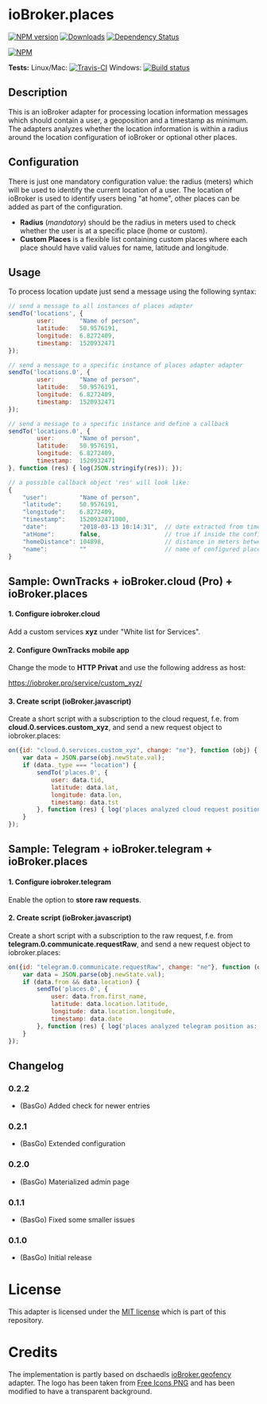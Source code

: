# ioBroker.places

[![NPM version](https://img.shields.io/npm/v/iobroker.places.svg)](https://www.npmjs.com/package/iobroker.places)
[![Downloads](https://img.shields.io/npm/dm/iobroker.places.svg)](https://www.npmjs.com/package/iobroker.places)
[![Dependency Status](https://img.shields.io/david/basgo/iobroker.places.svg)](https://david-dm.org/basgo/iobroker.places)


[![NPM](https://nodei.co/npm/iobroker.places.png?downloads=true)](https://nodei.co/npm/iobroker.places/)

**Tests:** Linux/Mac: [![Travis-CI](https://img.shields.io/travis/BasGo/ioBroker.places/master.svg)](https://travis-ci.org/BasGo/ioBroker.places)
Windows: [![Build status](https://ci.appveyor.com/api/projects/status/eobyt279ncmd9qbi/branch/master?svg=true)](https://ci.appveyor.com/project/BasGo/iobroker-places/branch/master)

## Description
This is an ioBroker adapter for processing location information messages which should contain a user, a geoposition and a timestamp as minimum. The adapters analyzes whether the location information is within a radius around the location configuration of ioBroker or optional other places.

## Configuration

There is just one mandatory configuration value: the radius (meters) which will be used to identify the current location of a user. The location of ioBroker is used to identify users being "at home", other places can be added as part of the configuration.

* **Radius** (_mandatory_) should be the radius in meters used to check whether the user is at a specific place (home or custom).
* **Custom Places** is a flexible list containing custom places where each place should have valid values for name, latitude and longitude.

## Usage

To process location update just send a message using the following syntax:

```javascript
// send a message to all instances of places adapter
sendTo('locations', {
        user:       "Name of person", 
        latitude:   50.9576191, 
        longitude:  6.8272409, 
        timestamp:  1520932471
});

// send a message to a specific instance of places adapter adapter
sendTo('locations.0', {
        user:       "Name of person", 
        latitude:   50.9576191, 
        longitude:  6.8272409, 
        timestamp:  1520932471
});

// send a message to a specific instance and define a callback
sendTo('locations.0', {
        user:       "Name of person", 
        latitude:   50.9576191, 
        longitude:  6.8272409, 
        timestamp:  1520932471
}, function (res) { log(JSON.stringify(res)); });

// a possible callback object 'res' will look like:
{
    "user":         "Name of person",
    "latitude":     50.9576191,
    "longitude":    6.8272409,
    "timestamp":    1520932471000,
    "date":         "2018-03-13 10:14:31",  // date extracted from timestamp
    "atHome":       false,                  // true if inside the configured radius around ioBroker
    "homeDistance": 104898,                 // distance in meters between position and ioBroker
    "name":         ""                      // name of configured place
}

```
## Sample: OwnTracks + ioBroker.cloud (Pro) + ioBroker.places
#### 1. Configure iobroker.cloud
Add a custom services **xyz** under "White list for Services".

#### 2. Configure OwnTracks mobile app
Change the mode to **HTTP Privat** and use the following address as host:

https://iobroker.pro/service/custom_xyz/<user-app-key>

#### 3. Create script (ioBroker.javascript)
Create a short script with a subscription to the cloud request, f.e. from **cloud.0.services.custom_xyz**, and send a new request object to iobroker.places:

```javascript
on({id: "cloud.0.services.custom_xyz", change: "ne"}, function (obj) {
    var data = JSON.parse(obj.newState.val);
    if (data._type === "location") {
        sendTo('places.0', {
            user: data.tid, 
            latitude: data.lat, 
            longitude: data.lon, 
            timestamp: data.tst
        }, function (res) { log('places analyzed cloud request position as: ' + JSON.stringify(res)); });
    }
});
```

## Sample: Telegram + ioBroker.telegram + ioBroker.places
#### 1. Configure iobroker.telegram
Enable the option to **store raw requests**.

#### 2. Create script (ioBroker.javascript)
Create a short script with a subscription to the raw request, f.e. from **telegram.0.communicate.requestRaw**, and send a new request object to iobroker.places:

```javascript
on({id: "telegram.0.communicate.requestRaw", change: "ne"}, function (obj) {
    var data = JSON.parse(obj.newState.val);
    if (data.from && data.location) {
        sendTo('places.0', {
            user: data.from.first_name, 
            latitude: data.location.latitude, 
            longitude: data.location.longitude, 
            timestamp: data.date
        }, function (res) { log('places analyzed telegram position as: ' + JSON.stringify(res)); });
    }
});
```

## Changelog

### 0.2.2
* (BasGo) Added check for newer entries

### 0.2.1
* (BasGo) Extended configuration

### 0.2.0
* (BasGo) Materialized admin page

### 0.1.1
* (BasGo) Fixed some smaller issues

### 0.1.0
* (BasGo) Initial release

# License
This adapter is licensed under the [MIT license](../blob/master/LICENSE) which is part of this repository.

# Credits
The implementation is partly based on dschaedls [ioBroker.geofency](https://github.com/ioBroker/ioBroker.geofency) adapter. The logo has been taken from [Free Icons PNG](http://www.freeiconspng.com/images/maps-icon) and has been modified to have a transparent background.
